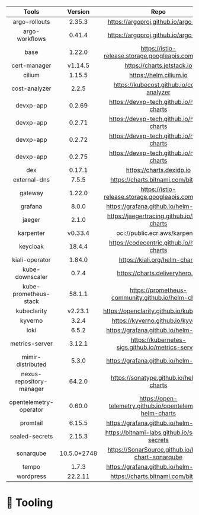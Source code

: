 































































|      Tools       | Version | Repo | Status |
| :--------------: | :-----: | :---: | :------: |
| argo-rollouts | 2.35.3 | https://argoproj.github.io/argo-helm |   ✅     |
| argo-workflows | 0.41.4 | https://argoproj.github.io/argo-helm |   ✅     |
| base | 1.22.0 | https://istio-release.storage.googleapis.com/charts |   ✅     |
| cert-manager | v1.14.5 | https://charts.jetstack.io |   ✅     |
| cilium | 1.15.5 | https://helm.cilium.io |   ✅     |
| cost-analyzer | 2.2.5 | https://kubecost.github.io/cost-analyzer |   ✅     |
| devxp-app | 0.2.69 | https://devxp-tech.github.io/helm-charts |   ✅     |
| devxp-app | 0.2.71 | https://devxp-tech.github.io/helm-charts |   ✅     |
| devxp-app | 0.2.72 | https://devxp-tech.github.io/helm-charts |   ✅     |
| devxp-app | 0.2.75 | https://devxp-tech.github.io/helm-charts |   ✅     |
| dex | 0.17.1 | https://charts.dexidp.io |   ✅     |
| external-dns | 7.5.5 | https://charts.bitnami.com/bitnami |   ✅     |
| gateway | 1.22.0 | https://istio-release.storage.googleapis.com/charts |   ✅     |
| grafana | 8.0.0 | https://grafana.github.io/helm-charts |   ✅     |
| jaeger | 2.1.0 | https://jaegertracing.github.io/helm-charts |   ✅     |
| karpenter | v0.33.4 | oci://public.ecr.aws/karpenter |   ✅     |
| keycloak | 18.4.4 | https://codecentric.github.io/helm-charts |   ✅     |
| kiali-operator | 1.84.0 | https://kiali.org/helm-charts |   ✅     |
| kube-downscaler | 0.7.4 | https://charts.deliveryhero.io/ |   ✅     |
| kube-prometheus-stack | 58.1.1 | https://prometheus-community.github.io/helm-charts |   ✅     |
| kubeclarity | v2.23.1 | https://openclarity.github.io/kubeclarity |   ✅     |
| kyverno | 3.2.4 | https://kyverno.github.io/kyverno |   ✅     |
| loki | 6.5.2 | https://grafana.github.io/helm-charts |   ✅     |
| metrics-server | 3.12.1 | https://kubernetes-sigs.github.io/metrics-server/ |   ✅     |
| mimir-distributed | 5.3.0 | https://grafana.github.io/helm-charts |   ✅     |
| nexus-repository-manager | 64.2.0 | https://sonatype.github.io/helm3-charts |   ✅     |
| opentelemetry-operator | 0.60.0 | https://open-telemetry.github.io/opentelemetry-helm-charts |   ✅     |
| promtail | 6.15.5 | https://grafana.github.io/helm-charts |   ✅     |
| sealed-secrets | 2.15.3 | https://bitnami-labs.github.io/sealed-secrets |   ✅     |
| sonarqube | 10.5.0+2748 | https://SonarSource.github.io/helm-chart-sonarqube |   ✅     |
| tempo | 1.7.3 | https://grafana.github.io/helm-charts |   ✅     |
| wordpress | 22.2.11 | https://charts.bitnami.com/bitnami |   ✅     |
# 🔩 Tooling 
